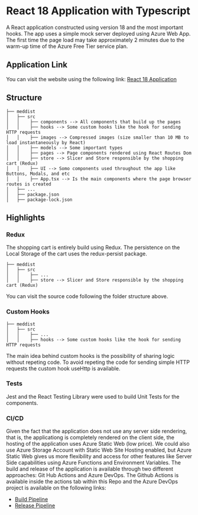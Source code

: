 <!-- @format -->

# React 18 Application with Typescript

A React application constructed using version 18 and the most important hooks. The app uses a simple mock server deployed using Azure Web App. The first time the page load may take
approximately 2 minutes due to the warm-up time of the Azure Free Tier service plan.

## Application Link

You can visit the website using the following link: [React 18 Application](https://meddist-ecommerce.sobreiro.dev/)

## Structure

```
├── meddist
│   ├── src
│   │    ├── components --> All components that build up the pages
│   │    ├── hooks --> Some custom hooks like the hook for sending HTTP requests
│   │    ├── images --> Compressed images (size smaller than 10 MB to load instantaneously by React)
│   │    ├── models --> Some important types
│   │    ├── pages --> Page components rendered using React Routes Dom
│   │    ├── store --> Slicer and Store responsible by the shopping cart (Redux)
│   │    ├── UI --> Somo components used throughout the app like Buttons, Modals, and etc
│   │    ├── App.tsx --> Is the main components where the page browser routes is created
│   ├── ...
│   ├── package.json
│   ├── package-lock.json
```

## Highlights

### Redux

The shopping cart is entirely build using Redux. The persistence on the Local Storage of the cart uses the redux-persist package.

```
├── meddist
│   ├── src
│   │    ├── ...
│   │    ├── store --> Slicer and Store responsible by the shopping cart (Redux)
```

You can visit the source code following the folder structure above.

### Custom Hooks

```
├── meddist
│   ├── src
│   │    ├── ...
│   │    ├── hooks --> Some custom hooks like the hook for sending HTTP requests
```

The main idea behind custom hooks is the possibility of sharing logic without repeting code. To avoid repeting the code for sending simple HTTP requests the custom hook useHttp is available.

### Tests

Jest and the React Testing Library were used to build Unit Tests for the components.

### CI/CD

Given the fact that the application does not use any server side rendering, that is, the applicationg is completely rendered on the client side, the hosting of the application uses Azure Static Web (low price). We could also use Azure Storage Account with Static Web Site Hosting enabled, but Azure Static Web gives us more flexibility and access for other features like Server Side capabilities using Azure Functions and Environment Variables.
The build and release of the application is available through two different approaches: Git Hub Actions and Azure DevOps. The Github Actions is available inside the actions tab within this Repo and the Azure DevOps project is available on the following links:

- [Build Pipeline](https://dev.azure.com/richardsobreiro/Personal%20Profile/_build?definitionId=23)
- [Release Pipeline](https://dev.azure.com/richardsobreiro/Personal%20Profile/_release?_a=releases&view=mine&definitionId=1)
